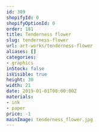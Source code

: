 ```yaml
---
id: 389
shopifyId: 0
shopifyOptionId: 0
order: 181
title: Tenderness flower
slug: tenderness-flower
url: art-works/tenderness-flower
aliases: []
categories:
- graphics
inStock: false
isVisible: true
height: 30
width: 21
date: 2019-01-01T00:00:00Z
materials:
- ink
- paper
price: -1
mainImage: tenderness_flower.jpg
---
```

